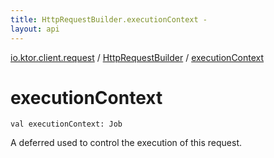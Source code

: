 ```yaml
---
title: HttpRequestBuilder.executionContext - 
layout: api
---
```


<div class='api-docs-breadcrumbs'><a href="../index.html">io.ktor.client.request</a> / <a href="index.html">HttpRequestBuilder</a> / <a href="./execution-context.html">executionContext</a></div>

# executionContext

<div class="signature"><code><span class="keyword">val </span><span class="identifier">executionContext</span><span class="symbol">: </span><span class="identifier">Job</span></code></div>

A deferred used to control the execution of this request.

